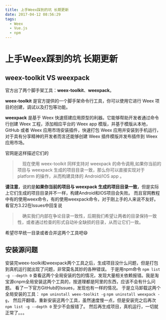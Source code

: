 ```yaml
---
title: 上手Weex踩到的坑 长期更新
date: 2017-04-12 08:56:29
tags:
  - Weex
  - Vue.js
  - npm
---
```


# 上手Weex踩到的坑 长期更新

## weex-toolkit VS weexpack

官方出了两个脚手架工具：**weex-toolkit**、**weexpack**。

**weex-toolkit** 是官方提供的一个脚手架命令行工具，你可以使用它进行 Weex 项目的创建，调试以及打包等功能。

**weexpack** 是基于 Weex 快速搭建应用原型的利器。它能够帮助开发者通过命令行创建 Weex 工程，添加相应平台的 Weex app 模版，并基于模版从本地，GitHub 或者 Weex 应用市场安装插件，快速打包 Weex 应用并安装到手机运行，对于具有分享精神的开发者而言还能够创建 Weex 插件模版并发布插件到 Weex 应用市场。

官网是这样描述它们的

> &nbsp;&nbsp;&nbsp;&nbsp;现在使用 weex-toolkit 同样支持对 weexpack 的命令调用,如果你当前的项目与 weexpack 生成的项目目录一致，那么你可以直接实现对于 platform 的操作，从而构建具体的 Android/IOS app 。

**请注意**，说的是**如果你当前的项目与 weexpack 生成的项目目录一致**，但是实际上它们生成的项目目录并不一样，构建Android和IOS项目会失败。
而且官网教程中有的使用weex命令，有的使用weexpack命令，对于刚上手的人来说不友好。看官方3.22在Issues中回复说

> &nbsp;&nbsp;&nbsp;&nbsp;确实我们内部在争论目录一致性，后期我们希望让两者的目录保持一致性，或者通过检查的形式自动补全缺损的目录，从而让它们一致。

希望尽早统一目录或者合并这两个工具吧😄


## 安装源问题

安装完weex-toolki和weexpack两个工具之后，生成项目没什么问题，但是打包到真机运行就出现了问题，非常莫名其妙的各种错误。 
于是用npm命令 `npm list -g --depth 0` 查看这两个全局安装的包的情况，发现大量相关依赖报错。我是淘宝源cnpm全局安装这两个工具的，按道理都是阿里的东西，应该不会有什么问题。 
看了一下官方GitHub的Issues，发现也有一样的情况。 
于是立马卸载这两个全局安装的工具： 
`npm uninstall weex-toolkit -g` 
 `npm uninstall weexpack -g`， 
 然后开翻墙，重新安装这两个工具，虽然速度慢一点，但是安装完之后再次`npm list -g --depth 0` 至少不会报错了。
 然后再生成项目，真机运行，一切就正常了。。。


